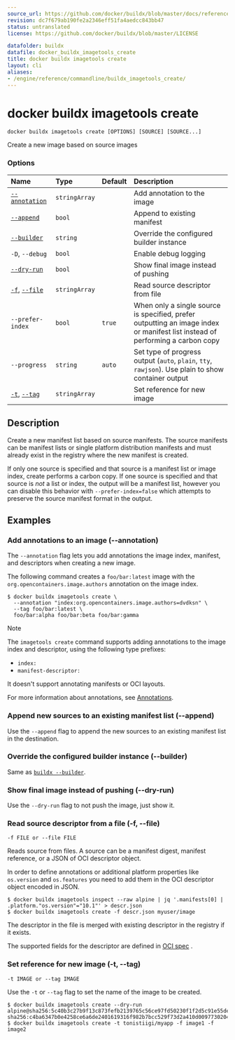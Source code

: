 ```yaml
---
source_url: https://github.com/docker/buildx/blob/master/docs/reference/buildx_imagetools_create.md
revision: dc7f679ab190fe2a2346eff51fa4aedcc843bb47
status: untranslated
license: https://github.com/docker/buildx/blob/master/LICENSE

datafolder: buildx
datafile: docker_buildx_imagetools_create
title: docker buildx imagetools create
layout: cli
aliases:
- /engine/reference/commandline/buildx_imagetools_create/
---
```


# docker buildx imagetools create

```text
docker buildx imagetools create [OPTIONS] [SOURCE] [SOURCE...]
```

Create a new image based on source images

### Options

| Name                             | Type          | Default | Description                                                                                                                   |
|:---------------------------------|:--------------|:--------|:------------------------------------------------------------------------------------------------------------------------------|
| [`--annotation`](#annotation)    | `stringArray` |         | Add annotation to the image                                                                                                   |
| [`--append`](#append)            | `bool`        |         | Append to existing manifest                                                                                                   |
| [`--builder`](#builder)          | `string`      |         | Override the configured builder instance                                                                                      |
| `-D`, `--debug`                  | `bool`        |         | Enable debug logging                                                                                                          |
| [`--dry-run`](#dry-run)          | `bool`        |         | Show final image instead of pushing                                                                                           |
| [`-f`](#file), [`--file`](#file) | `stringArray` |         | Read source descriptor from file                                                                                              |
| `--prefer-index`                 | `bool`        | `true`  | When only a single source is specified, prefer outputting an image index or manifest list instead of performing a carbon copy |
| `--progress`                     | `string`      | `auto`  | Set type of progress output (`auto`, `plain`, `tty`, `rawjson`). Use plain to show container output                           |
| [`-t`](#tag), [`--tag`](#tag)    | `stringArray` |         | Set reference for new image                                                                                                   |



## Description

Create a new manifest list based on source manifests. The source manifests can
be manifest lists or single platform distribution manifests and must already
exist in the registry where the new manifest is created.

If only one source is specified and that source is a manifest list or image index,
create performs a carbon copy. If one source is specified and that source is *not*
a list or index, the output will be a manifest list, however you can disable this
behavior with `--prefer-index=false` which attempts to preserve the source manifest
format in the output.

## Examples

### <a name="annotation"></a> Add annotations to an image (--annotation)

The `--annotation` flag lets you add annotations the image index, manifest,
and descriptors when creating a new image.

The following command creates a `foo/bar:latest` image with the
`org.opencontainers.image.authors` annotation on the image index.

```console
$ docker buildx imagetools create \
  --annotation "index:org.opencontainers.image.authors=dvdksn" \
  --tag foo/bar:latest \
  foo/bar:alpha foo/bar:beta foo/bar:gamma
```

> [!NOTE]
> The `imagetools create` command supports adding annotations to the image
> index and descriptor, using the following type prefixes:
>
> - `index:`
> - `manifest-descriptor:`
>
> It doesn't support annotating manifests or OCI layouts.

For more information about annotations, see
[Annotations](https://docs.docker.com/build/building/annotations/).

### <a name="append"></a> Append new sources to an existing manifest list (--append)

Use the `--append` flag to append the new sources to an existing manifest list
in the destination.

### <a name="builder"></a> Override the configured builder instance (--builder)

Same as [`buildx --builder`](index.md#builder).

### <a name="dry-run"></a> Show final image instead of pushing (--dry-run)

Use the `--dry-run` flag to not push the image, just show it.

### <a name="file"></a> Read source descriptor from a file (-f, --file)

```text
-f FILE or --file FILE
```

Reads source from files. A source can be a manifest digest, manifest reference,
or a JSON of OCI descriptor object.

In order to define annotations or additional platform properties like `os.version` and
`os.features` you need to add them in the OCI descriptor object encoded in JSON.

```console
$ docker buildx imagetools inspect --raw alpine | jq '.manifests[0] | .platform."os.version"="10.1"' > descr.json
$ docker buildx imagetools create -f descr.json myuser/image
```

The descriptor in the file is merged with existing descriptor in the registry if it exists.

The supported fields for the descriptor are defined in [OCI spec](https://github.com/opencontainers/image-spec/blob/master/descriptor.md#properties) .

### <a name="tag"></a> Set reference for new image  (-t, --tag)

```text
-t IMAGE or --tag IMAGE
```

Use the `-t` or `--tag` flag to set the name of the image to be created.

```console
$ docker buildx imagetools create --dry-run alpine@sha256:5c40b3c27b9f13c873fefb2139765c56ce97fd50230f1f2d5c91e55dec171907 sha256:c4ba6347b0e4258ce6a6de2401619316f982b7bcc529f73d2a410d0097730204
$ docker buildx imagetools create -t tonistiigi/myapp -f image1 -f image2
```


